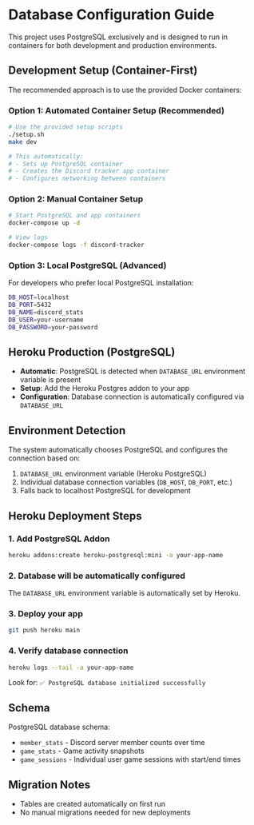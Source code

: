 # Database Configuration Guide

This project uses PostgreSQL exclusively and is designed to run in containers for both development and production environments.

## Development Setup (Container-First)

The recommended approach is to use the provided Docker containers:

### Option 1: Automated Container Setup (Recommended)
```bash
# Use the provided setup scripts
./setup.sh
make dev

# This automatically:
# - Sets up PostgreSQL container
# - Creates the Discord tracker app container
# - Configures networking between containers
```

### Option 2: Manual Container Setup
```bash
# Start PostgreSQL and app containers
docker-compose up -d

# View logs
docker-compose logs -f discord-tracker
```

### Option 3: Local PostgreSQL (Advanced)
For developers who prefer local PostgreSQL installation:
```bash
DB_HOST=localhost
DB_PORT=5432
DB_NAME=discord_stats
DB_USER=your-username
DB_PASSWORD=your-password
```

## Heroku Production (PostgreSQL)
- **Automatic**: PostgreSQL is detected when `DATABASE_URL` environment variable is present
- **Setup**: Add the Heroku Postgres addon to your app
- **Configuration**: Database connection is automatically configured via `DATABASE_URL`

## Environment Detection
The system automatically chooses PostgreSQL and configures the connection based on:
1. `DATABASE_URL` environment variable (Heroku PostgreSQL)
2. Individual database connection variables (`DB_HOST`, `DB_PORT`, etc.)
3. Falls back to localhost PostgreSQL for development

## Heroku Deployment Steps

### 1. Add PostgreSQL Addon
```bash
heroku addons:create heroku-postgresql:mini -a your-app-name
```

### 2. Database will be automatically configured
The `DATABASE_URL` environment variable is automatically set by Heroku.

### 3. Deploy your app
```bash
git push heroku main
```

### 4. Verify database connection
```bash
heroku logs --tail -a your-app-name
```
Look for: `✅ PostgreSQL database initialized successfully`

## Schema
PostgreSQL database schema:
- `member_stats` - Discord server member counts over time
- `game_stats` - Game activity snapshots
- `game_sessions` - Individual user game sessions with start/end times

## Migration Notes
- Tables are created automatically on first run
- No manual migrations needed for new deployments
